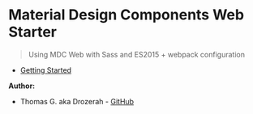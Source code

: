 # Material Design Components Web Starter

> Using MDC Web with Sass and ES2015 + webpack configuration

- [Getting Started](https://material.io/develop/web/docs/getting-started/)

__Author:__

- Thomas G. aka Drozerah - [GitHub](https://github.com/Drozerah)

